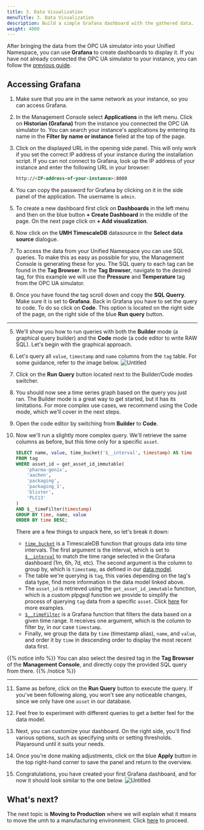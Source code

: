 ```yaml
---
title: 3. Data Visualization
menuTitle: 3. Data Visualization
description: Build a simple Grafana dashboard with the gathered data.
weight: 4000
---
```


  After bringing the data from the OPC UA simulator into your Unified Namespace,
  you can use **Grafana** to create dashboards to display it. If you have not
  already connected the OPC UA simulator to your instance, you can follow the
  [previous guide](https://umh.docs.umh.app/docs/getstarted/dataacquisitionmanipulation/).

## Accessing Grafana

1. Make sure that you are in the same network as your instance, so you can
  access Grafana.

2. In the Management Console select **Applications** in the left menu. Click on
  **Historian (Grafana)** from the instance you connected the OPC UA simulator
  to. You can search your instance's applications by entering its name in
  the **Filter by name or instance** fieled at the top of the page.

3. Click on the displayed URL in the opening side panel. This will only work if
  you set the correct IP address of your instance during the installation
  script. If you can not connect to Grafana, look up the IP address of your
  instance and enter the following URL in your browser:

    ```markdown
    http://<IP-address-of-your-instance>:8080
    ```

4. You can copy the password for Grafana by clicking on it in the side panel of
  the application. The username is `admin`.

5. To create a new dashboard first click on **Dashboards** in the left menu and
  then on the blue button **+ Create Dashboard** in the middle of the page.
  On the next page click on **+ Add visualization**.

6. Now click on the **UMH TimescaleDB** datasource in the
  **Select data source** dialogue.

7. To access the data from your Unified Namespace you can use SQL queries. To
  make this as easy as possible for you, the Management Console is generating
  these for you. The SQL query to each tag can be found in the **Tag Browser**.
  In the **Tag Browser**, navigate to the desired tag, for this example we will
  use the **Pressure** and **Temperature** tag from the OPC UA simulator.

8. Once you have found the tag scroll down and copy the **SQL Querry**. Make
  sure it is set to **Grafana**. Back in Grafana you have to set the query to
  code. To do so click on **Code**. This option is located on the right side of
  the page, on the right side of the blue **Run query** button.

  ---

5. We'll show you how to run queries with both the **Builder** mode (a graphical query builder) and the
   **Code** mode (a code editor to write RAW SQL). Let's begin with the graphical approach.

6. Let's query all `value`, `timestamp` and `name` columns from the `tag` table. For some guidance, refer to the
   image below.
   ![Untitled](/images/getstarted/dataVisualization/getStartedDataVisQueryUI.png?width=75%)

7. Click on the **Run Query** button located next to the Builder/Code modes switcher.

8. You should now see a time series graph based on the query you just ran. The Builder mode is a great way to get
   started, but it has its limitations. For more complex use cases, we recommend using the Code mode, which we'll
   cover in the next steps.

9. Open the code editor by switching from **Builder** to **Code**.

10. Now we'll run a slightly more complex query. We'll retrieve the same columns as before, but this time only for a
    specific `asset`.

    ```sql
    SELECT name, value, time_bucket('$__interval', timestamp) AS time
    FROM tag
    WHERE asset_id = get_asset_id_immutable(
    	'pharma-genix',
    	'aachen',
    	'packaging',
    	'packaging_1',
    	'blister',
    	'PLC13'
    )
    AND $__timeFilter(timestamp)
    GROUP BY time, name, value
    ORDER BY time DESC;
    ```

    There are a few things to unpack here, so let's break it down:

    - [`time_bucket`](https://docs.timescale.com/use-timescale/latest/time-buckets/about-time-buckets/) is a TimescaleDB function that groups data into time intervals. The first argument is the
      interval, which is set to [`$__interval`](https://grafana.com/docs/grafana/latest/dashboards/variables/add-template-variables/#__interval) to match the time range selected in the Grafana dashboard (1m, 6h, 7d, etc). The second
      argument is the column to group by, which is `timestamp`, as defined in our [data model](/docs/datamodel/database).
    - The table we're querying is `tag`, this varies depending on the tag's data type, find more information in the data
      model linked above.
    - The `asset_id` is retrieved using the `get_asset_id_immutable` function, which is a custom plpgsql function we provide to
      simplify the process of querying `tag` data from a specific `asset`. Click [here](/docs/datamodel/database/#data-retrieval) for more examples.
    - [`$__timeFilter`](https://grafana.com/docs/grafana/latest/dashboards/variables/add-template-variables/#timefilter-or-__timefilter) is a Grafana function that filters the data based on a given time range. It receives one
      argument, which is the column to filter by, in our case `timestamp`.
    - Finally, we group the data by `time` (timestamp alias), `name`, and `value`, and order it by `time` in descending order to display the most recent data first.

{{% notice info %}}
You can also select the desired tag in the **Tag Browser** of the **Management Console**, and directly copy the provided
SQL query from there.
{{% /notice %}}

---

11. Same as before, click on the **Run Query** button to execute the query. If you've been following along, you won't
    see any noticeable changes, since we only have one `asset` in our database.

12. Feel free to experiment with different queries to get a better feel for the data model.

13. Next, you can customize your dashboard. On the right side, you'll find various
    options, such as specifying units or setting thresholds. Playaround until it
    suits your needs.

14. Once you're done making adjustments, click on the blue **Apply** button in the
    top right-hand corner to save the panel and return to the overview.

15. Congratulations, you have created your first Grafana dashboard, and for now it
    should look similar to the one below.
    ![Untitled](/images/getstarted/dataVisualization/getStartedDataVisDashboard1.png?width=75%)

## What's next?

The next topic is **Moving to Production** where we will explain what it
means to move the umh to a manufacturing environment.
Click [here](/docs/getstarted/movingtoproduction/) to proceed.
